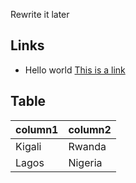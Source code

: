 Rewrite it later

## Links

* Hello world [This is a link](https://github.com/hozayves/alx-low_level_programming/blob/master/0x00-hello_world/0-preprocessor)

## Table

| column1 | column2 |
| ------- | ------- |
| Kigali  | Rwanda  |
| Lagos   | Nigeria |

